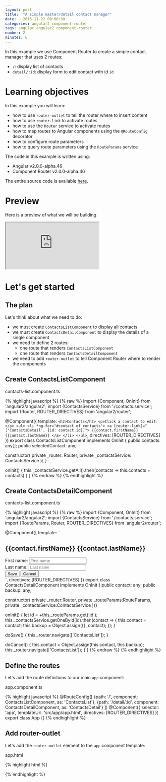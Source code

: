 ```yaml
---
layout: post
title:  "A simple master/detail contact manager"
date:   2015-11-22 00:00:00
categories: angular2 component-router
tags: angular angular2 component-router
number: 2
minutes: 6
---
```


In this example we use Component Router to create a simple contact manager that uses 2 routes:

- `/`: display list of contacts
- `detail/:id`: display form to edit contact with id `id`

# Learning objectives

In this example you will learn:

- how to use `router-outlet` to tell the router where to insert content
- how to use `router-link` to activate routes
- how to use the `Router` service to activate routes
- how to map routes to Angular components using the `@RouteConfig` decorator
- how to configure route parameters
- how to query route parameters using the `RouteParams` service

The code in this example is written using:

- Angular v2.0.0-alpha.46
- Component Router v2.0.0-alpha.46

The entire source code is available [here](http://plnkr.co/edit/sWa7LpRO15YvKDu9OzW0?p=preview).

# Preview

Here is a preview of what we will be building:

<iframe class="rbe-iframe--plunk" src="http://embed.plnkr.co/sWa7LpRO15YvKDu9OzW0/preview"></iframe>

# Let's get started

## The plan

Let's think about what we need to do:

- we must create `ContactsListComponent` to display all contacts
- we must create `ContactsDetailComponent` to display the details of a single component
- we need to define 2 routes:
    - one route that renders `ContactsListComponent`
    - one route that renders `ContactsDetailComponent`
- we need to add `router-outlet` to tell Component Router where to render the components

## Create ContactsListComponent

<aside class="rbe-aside-filename">contacts-list.component.ts</aside>

{% highlight javascript %}
{% raw %}
import {Component, OnInit} from 'angular2/angular2';
import {ContactsService} from './contacts.service';
import {Router, ROUTER_DIRECTIVES} from 'angular2/router';

@Component({
  template: `
    <h2>Contacts</h2>
    <p>Click a contact to edit:</p>
    <ul>
      <li *ng-for="#contact of contacts">
        <a [router-link]="['ContactsDetail', {id: contact.id}]">
          {{contact.firstName}} {{contact.lastName}}
        </a>
      </li>
    </ul>
  `,
  directives: [ROUTER_DIRECTIVES]
})
export class ContactsListComponent implements OnInit {
  public contacts: any[];
  public selectedContact: any;

  constructor(
    private _router: Router,
    private _contactsService: ContactsService
  ){ }

  onInit() {
    this._contactsService.getAll().then(contacts => this.contacts = contacts)
  }
}
{% endraw %}
{% endhighlight %}

## Create ContactsDetailComponent


<aside class="rbe-aside-filename">contacts-list.component.ts</aside>

{% highlight javascript %}
{% raw %}
import {Component,  OnInit}  from 'angular2/angular2';
import {ContactsService}   from './contacts.service';
import {RouteParams, Router, ROUTER_DIRECTIVES} from 'angular2/router';

@Component({
  template: `
  <div *ng-if="contact">
    <h2>{{contact.firstName}} {{contact.lastName}}</h2>
    <div class="form__row">
      <label>First name: </label>
      <input [(ng-model)]="contact.firstName" placeholder="First name"/>
    </div>
    <div class="form__row">
      <label>Last name: </label>
      <input [(ng-model)]="contact.lastName" placeholder="Last name"/>
    </div>
    <div class="form__actions">
      <button (click)="doSave()">Save</button>
      <button (click)="doCancel()">Cancel</button>
    </div>
  </div>
  `,
  directives: [ROUTER_DIRECTIVES]
})
export class ContactsDetailComponent implements OnInit  {
  public contact: any;
  public backup: any;

  constructor(
    private _router:Router,
    private _routeParams:RouteParams,
    private _contactsService:ContactsService
  ){}

  onInit() {
    let id = +this._routeParams.get('id');
    this._contactsService.getOneById(id).then(contact => {
      this.contact = contact;
      this.backup = Object.assign({}, contact);
    });
  }

  doSave() {
    this._router.navigate(['ContactsList']);
  }

  doCancel() {
    this.contact = Object.assign(this.contact, this.backup);
    this._router.navigate(['ContactsList']);
  }
}
{% endraw %}
{% endhighlight %}


## Define the routes

Let's add the route definitions to our main `app` component:

<aside class="rbe-aside-filename">app.component.ts</aside>

{% highlight javascript %}
@RouteConfig([
  {path: '/', component: ContactsListComponent, as: 'ContactsList'},
  {path: '/detail/:id', component: ContactsDetailComponent, as: 'ContactsDetail'}
])
@Component({
  selector: 'app',
  templateUrl: 'src/app/app.html',
  directives: [ROUTER_DIRECTIVES]
})
export class App {}
{% endhighlight %}

## Add router-outlet

Let's add the `router-outlet` element to the `app` component template:

<aside class="rbe-aside-filename">app.html</aside>

{% highlight html %}
<main>
  <router-outlet></router-outlet>
</main>
{% endhighlight %}



